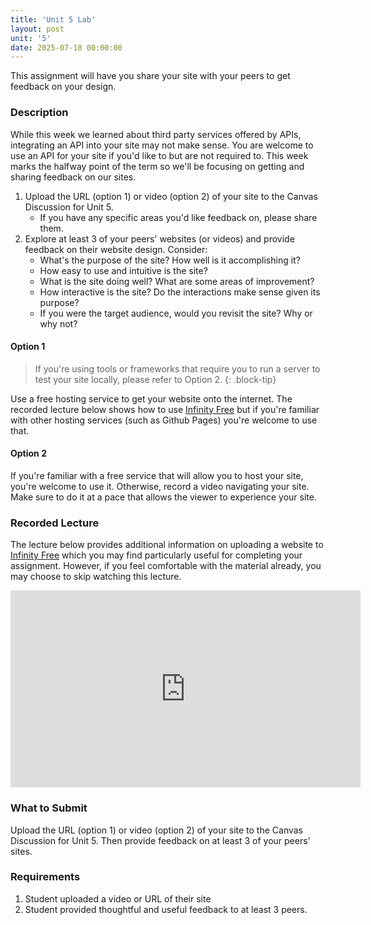 ```yaml
---
title: 'Unit 5 Lab'
layout: post
unit: '5'
date: 2025-07-18 00:00:00
---
```


This assignment will have you share your site with your peers to get feedback on your design. 

### Description
While this week we learned about third party services offered by APIs, integrating an API into your site may not make sense. You are welcome to use an API for your site if you'd like to but are not required to. This week marks the halfway point of the term so we'll be focusing on getting and sharing feedback on our sites.

1. Upload the URL (option 1) or video (option 2) of your site to the Canvas Discussion for Unit 5. 
	- If you have any specific areas you'd like feedback on, please share them.
1. Explore at least 3 of your peers' websites (or videos) and provide feedback on their website design. Consider:
	- What's the purpose of the site? How well is it accomplishing it?
	- How easy to use and intuitive is the site? 
	- What is the site doing well? What are some areas of improvement?
	- How interactive is the site? Do the interactions make sense given its purpose?
	- If you were the target audience, would you revisit the site? Why or why not?

#### Option 1
> If you're using tools or frameworks that require you to run a server to test your site locally, please refer to Option 2.
{: .block-tip}

Use a free hosting service to get your website onto the internet. The recorded lecture below shows how to use [Infinity Free](http://infinityfree.net) but if you're familiar with other hosting services (such as Github Pages) you're welcome to use that.

#### Option 2
If you're familiar with a free service that will allow you to host your site, you're welcome to use it. Otherwise, record a video navigating your site. Make sure to do it at a pace that allows the viewer to experience your site.

### Recorded Lecture
The lecture below provides additional information on uploading a website to [Infinity Free](http://infinityfree.net) which you may find particularly useful for completing your assignment. However, if you feel comfortable with the material already, you may choose to skip watching this lecture.

<iframe width="560" height="315" src="https://www.youtube.com/embed/aQH5-Hia2dw?si=mdRFQ9wlMvfKWze5" title="YouTube video player" frameborder="0" allow="accelerometer; autoplay; clipboard-write; encrypted-media; gyroscope; picture-in-picture; web-share" referrerpolicy="strict-origin-when-cross-origin" allowfullscreen></iframe>

### What to Submit
Upload the URL (option 1) or video (option 2) of your site to the Canvas Discussion for Unit 5. Then provide feedback on at least 3 of your peers' sites.

### Requirements
1. Student uploaded a video or URL of their site
1. Student provided thoughtful and useful feedback to at least 3 peers.
